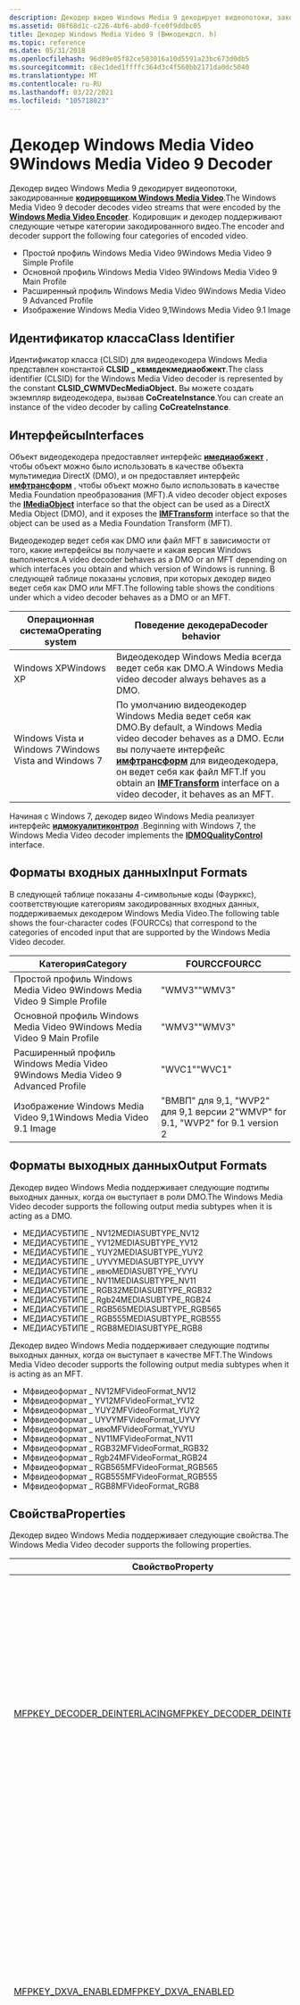 ```yaml
---
description: Декодер видео Windows Media 9 декодирует видеопотоки, закодированные кодировщиком Windows Media Video.
ms.assetid: 08f68d1c-c226-4bf6-abd0-fce0f9ddbc05
title: Декодер Windows Media Video 9 (Вмкодекдсп. h)
ms.topic: reference
ms.date: 05/31/2018
ms.openlocfilehash: 96d89e05f82ce503016a10d5591a23bc673d0db5
ms.sourcegitcommit: c8ec1ded1ffffc364d3c4f560bb2171da0dc5040
ms.translationtype: MT
ms.contentlocale: ru-RU
ms.lasthandoff: 03/22/2021
ms.locfileid: "105718023"
---
```

# <a name="windows-media-video-9-decoder"></a><span data-ttu-id="f8126-103">Декодер Windows Media Video 9</span><span class="sxs-lookup"><span data-stu-id="f8126-103">Windows Media Video 9 Decoder</span></span>

<span data-ttu-id="f8126-104">Декодер видео Windows Media 9 декодирует видеопотоки, закодированные [**кодировщиком Windows Media Video**](windowsmediavideo9encoder.md).</span><span class="sxs-lookup"><span data-stu-id="f8126-104">The Windows Media Video 9 decoder decodes video streams that were encoded by the [**Windows Media Video Encoder**](windowsmediavideo9encoder.md).</span></span> <span data-ttu-id="f8126-105">Кодировщик и декодер поддерживают следующие четыре категории закодированного видео.</span><span class="sxs-lookup"><span data-stu-id="f8126-105">The encoder and decoder support the following four categories of encoded video.</span></span>

-   <span data-ttu-id="f8126-106">Простой профиль Windows Media Video 9</span><span class="sxs-lookup"><span data-stu-id="f8126-106">Windows Media Video 9 Simple Profile</span></span>
-   <span data-ttu-id="f8126-107">Основной профиль Windows Media Video 9</span><span class="sxs-lookup"><span data-stu-id="f8126-107">Windows Media Video 9 Main Profile</span></span>
-   <span data-ttu-id="f8126-108">Расширенный профиль Windows Media Video 9</span><span class="sxs-lookup"><span data-stu-id="f8126-108">Windows Media Video 9 Advanced Profile</span></span>
-   <span data-ttu-id="f8126-109">Изображение Windows Media Video 9,1</span><span class="sxs-lookup"><span data-stu-id="f8126-109">Windows Media Video 9.1 Image</span></span>

## <a name="class-identifier"></a><span data-ttu-id="f8126-110">Идентификатор класса</span><span class="sxs-lookup"><span data-stu-id="f8126-110">Class Identifier</span></span>

<span data-ttu-id="f8126-111">Идентификатор класса (CLSID) для видеодекодера Windows Media представлен константой **CLSID \_ квмвдекмедиаобжект**.</span><span class="sxs-lookup"><span data-stu-id="f8126-111">The class identifier (CLSID) for the Windows Media Video decoder is represented by the constant **CLSID\_CWMVDecMediaObject**.</span></span> <span data-ttu-id="f8126-112">Вы можете создать экземпляр видеодекодера, вызвав **CoCreateInstance**.</span><span class="sxs-lookup"><span data-stu-id="f8126-112">You can create an instance of the video decoder by calling **CoCreateInstance**.</span></span>

## <a name="interfaces"></a><span data-ttu-id="f8126-113">Интерфейсы</span><span class="sxs-lookup"><span data-stu-id="f8126-113">Interfaces</span></span>

<span data-ttu-id="f8126-114">Объект видеодекодера предоставляет интерфейс [**имедиаобжект**](/previous-versions/windows/desktop/api/mediaobj/nn-mediaobj-imediaobject) , чтобы объект можно было использовать в качестве объекта мультимедиа DirectX (DMO), и он предоставляет интерфейс [**имфтрансформ**](/windows/desktop/api/mftransform/nn-mftransform-imftransform) , чтобы объект можно было использовать в качестве Media Foundation преобразования (MFT).</span><span class="sxs-lookup"><span data-stu-id="f8126-114">A video decoder object exposes the [**IMediaObject**](/previous-versions/windows/desktop/api/mediaobj/nn-mediaobj-imediaobject) interface so that the object can be used as a DirectX Media Object (DMO), and it exposes the [**IMFTransform**](/windows/desktop/api/mftransform/nn-mftransform-imftransform) interface so that the object can be used as a Media Foundation Transform (MFT).</span></span>

<span data-ttu-id="f8126-115">Видеодекодер ведет себя как DMO или файл MFT в зависимости от того, какие интерфейсы вы получаете и какая версия Windows выполняется.</span><span class="sxs-lookup"><span data-stu-id="f8126-115">A video decoder behaves as a DMO or an MFT depending on which interfaces you obtain and which version of Windows is running.</span></span> <span data-ttu-id="f8126-116">В следующей таблице показаны условия, при которых декодер видео ведет себя как DMO или MFT.</span><span class="sxs-lookup"><span data-stu-id="f8126-116">The following table shows the conditions under which a video decoder behaves as a DMO or an MFT.</span></span>



| <span data-ttu-id="f8126-117">Операционная система</span><span class="sxs-lookup"><span data-stu-id="f8126-117">Operating system</span></span>            | <span data-ttu-id="f8126-118">Поведение декодера</span><span class="sxs-lookup"><span data-stu-id="f8126-118">Decoder behavior</span></span>                                                                                                                                                      |
|-----------------------------|-----------------------------------------------------------------------------------------------------------------------------------------------------------------------|
| <span data-ttu-id="f8126-119">Windows XP</span><span class="sxs-lookup"><span data-stu-id="f8126-119">Windows XP</span></span>                  | <span data-ttu-id="f8126-120">Видеодекодер Windows Media всегда ведет себя как DMO.</span><span class="sxs-lookup"><span data-stu-id="f8126-120">A Windows Media video decoder always behaves as a DMO.</span></span>                                                                                                                |
| <span data-ttu-id="f8126-121">Windows Vista и Windows 7</span><span class="sxs-lookup"><span data-stu-id="f8126-121">Windows Vista and Windows 7</span></span> | <span data-ttu-id="f8126-122">По умолчанию видеодекодер Windows Media ведет себя как DMO.</span><span class="sxs-lookup"><span data-stu-id="f8126-122">By default, a Windows Media video decoder behaves as a DMO.</span></span> <span data-ttu-id="f8126-123">Если вы получаете интерфейс [**имфтрансформ**](/windows/desktop/api/mftransform/nn-mftransform-imftransform) для видеодекодера, он ведет себя как файл MFT.</span><span class="sxs-lookup"><span data-stu-id="f8126-123">If you obtain an [**IMFTransform**](/windows/desktop/api/mftransform/nn-mftransform-imftransform) interface on a video decoder, it behaves as an MFT.</span></span> |



 

<span data-ttu-id="f8126-124">Начиная с Windows 7, декодер видео Windows Media реализует интерфейс [**идмокуалитиконтрол**](/previous-versions/windows/desktop/api/mediaobj/nn-mediaobj-idmoqualitycontrol) .</span><span class="sxs-lookup"><span data-stu-id="f8126-124">Beginning with Windows 7, the Windows Media Video decoder implements the [**IDMOQualityControl**](/previous-versions/windows/desktop/api/mediaobj/nn-mediaobj-idmoqualitycontrol) interface.</span></span>

## <a name="input-formats"></a><span data-ttu-id="f8126-125">Форматы входных данных</span><span class="sxs-lookup"><span data-stu-id="f8126-125">Input Formats</span></span>

<span data-ttu-id="f8126-126">В следующей таблице показаны 4-символьные коды (Фаурккс), соответствующие категориям закодированных входных данных, поддерживаемых декодером Windows Media Video.</span><span class="sxs-lookup"><span data-stu-id="f8126-126">The following table shows the four-character codes (FOURCCs) that correspond to the categories of encoded input that are supported by the Windows Media Video decoder.</span></span>



| <span data-ttu-id="f8126-127">Категория</span><span class="sxs-lookup"><span data-stu-id="f8126-127">Category</span></span>                               | <span data-ttu-id="f8126-128">FOURCC</span><span class="sxs-lookup"><span data-stu-id="f8126-128">FOURCC</span></span>                                   |
|----------------------------------------|------------------------------------------|
| <span data-ttu-id="f8126-129">Простой профиль Windows Media Video 9</span><span class="sxs-lookup"><span data-stu-id="f8126-129">Windows Media Video 9 Simple Profile</span></span>   | <span data-ttu-id="f8126-130">"WMV3"</span><span class="sxs-lookup"><span data-stu-id="f8126-130">"WMV3"</span></span>                                   |
| <span data-ttu-id="f8126-131">Основной профиль Windows Media Video 9</span><span class="sxs-lookup"><span data-stu-id="f8126-131">Windows Media Video 9 Main Profile</span></span>     | <span data-ttu-id="f8126-132">"WMV3"</span><span class="sxs-lookup"><span data-stu-id="f8126-132">"WMV3"</span></span>                                   |
| <span data-ttu-id="f8126-133">Расширенный профиль Windows Media Video 9</span><span class="sxs-lookup"><span data-stu-id="f8126-133">Windows Media Video 9 Advanced Profile</span></span> | <span data-ttu-id="f8126-134">"WVC1"</span><span class="sxs-lookup"><span data-stu-id="f8126-134">"WVC1"</span></span>                                   |
| <span data-ttu-id="f8126-135">Изображение Windows Media Video 9,1</span><span class="sxs-lookup"><span data-stu-id="f8126-135">Windows Media Video 9.1 Image</span></span>          | <span data-ttu-id="f8126-136">"ВМВП" для 9,1, "WVP2" для 9,1 версии 2</span><span class="sxs-lookup"><span data-stu-id="f8126-136">"WMVP" for 9.1, "WVP2" for 9.1 version 2</span></span> |



 

## <a name="output-formats"></a><span data-ttu-id="f8126-137">Форматы выходных данных</span><span class="sxs-lookup"><span data-stu-id="f8126-137">Output Formats</span></span>

<span data-ttu-id="f8126-138">Декодер видео Windows Media поддерживает следующие подтипы выходных данных, когда он выступает в роли DMO.</span><span class="sxs-lookup"><span data-stu-id="f8126-138">The Windows Media Video decoder supports the following output media subtypes when it is acting as a DMO.</span></span>

-   <span data-ttu-id="f8126-139">МЕДИАСУБТИПЕ \_ NV12</span><span class="sxs-lookup"><span data-stu-id="f8126-139">MEDIASUBTYPE\_NV12</span></span>
-   <span data-ttu-id="f8126-140">МЕДИАСУБТИПЕ \_ YV12</span><span class="sxs-lookup"><span data-stu-id="f8126-140">MEDIASUBTYPE\_YV12</span></span>
-   <span data-ttu-id="f8126-141">МЕДИАСУБТИПЕ \_ YUY2</span><span class="sxs-lookup"><span data-stu-id="f8126-141">MEDIASUBTYPE\_YUY2</span></span>
-   <span data-ttu-id="f8126-142">МЕДИАСУБТИПЕ \_ UYVY</span><span class="sxs-lookup"><span data-stu-id="f8126-142">MEDIASUBTYPE\_UYVY</span></span>
-   <span data-ttu-id="f8126-143">МЕДИАСУБТИПЕ \_ ивю</span><span class="sxs-lookup"><span data-stu-id="f8126-143">MEDIASUBTYPE\_YVYU</span></span>
-   <span data-ttu-id="f8126-144">МЕДИАСУБТИПЕ \_ NV11</span><span class="sxs-lookup"><span data-stu-id="f8126-144">MEDIASUBTYPE\_NV11</span></span>
-   <span data-ttu-id="f8126-145">МЕДИАСУБТИПЕ \_ RGB32</span><span class="sxs-lookup"><span data-stu-id="f8126-145">MEDIASUBTYPE\_RGB32</span></span>
-   <span data-ttu-id="f8126-146">МЕДИАСУБТИПЕ \_ Rgb24</span><span class="sxs-lookup"><span data-stu-id="f8126-146">MEDIASUBTYPE\_RGB24</span></span>
-   <span data-ttu-id="f8126-147">МЕДИАСУБТИПЕ \_ RGB565</span><span class="sxs-lookup"><span data-stu-id="f8126-147">MEDIASUBTYPE\_RGB565</span></span>
-   <span data-ttu-id="f8126-148">МЕДИАСУБТИПЕ \_ RGB555</span><span class="sxs-lookup"><span data-stu-id="f8126-148">MEDIASUBTYPE\_RGB555</span></span>
-   <span data-ttu-id="f8126-149">МЕДИАСУБТИПЕ \_ RGB8</span><span class="sxs-lookup"><span data-stu-id="f8126-149">MEDIASUBTYPE\_RGB8</span></span>

<span data-ttu-id="f8126-150">Декодер видео Windows Media поддерживает следующие подтипы выходных данных, когда он выступает в качестве MFT.</span><span class="sxs-lookup"><span data-stu-id="f8126-150">The Windows Media Video decoder supports the following output media subtypes when it is acting as an MFT.</span></span>

-   <span data-ttu-id="f8126-151">Мфвидеоформат \_ NV12</span><span class="sxs-lookup"><span data-stu-id="f8126-151">MFVideoFormat\_NV12</span></span>
-   <span data-ttu-id="f8126-152">Мфвидеоформат \_ YV12</span><span class="sxs-lookup"><span data-stu-id="f8126-152">MFVideoFormat\_YV12</span></span>
-   <span data-ttu-id="f8126-153">Мфвидеоформат \_ YUY2</span><span class="sxs-lookup"><span data-stu-id="f8126-153">MFVideoFormat\_YUY2</span></span>
-   <span data-ttu-id="f8126-154">Мфвидеоформат \_ UYVY</span><span class="sxs-lookup"><span data-stu-id="f8126-154">MFVideoFormat\_UYVY</span></span>
-   <span data-ttu-id="f8126-155">Мфвидеоформат \_ ивю</span><span class="sxs-lookup"><span data-stu-id="f8126-155">MFVideoFormat\_YVYU</span></span>
-   <span data-ttu-id="f8126-156">Мфвидеоформат \_ NV11</span><span class="sxs-lookup"><span data-stu-id="f8126-156">MFVideoFormat\_NV11</span></span>
-   <span data-ttu-id="f8126-157">Мфвидеоформат \_ RGB32</span><span class="sxs-lookup"><span data-stu-id="f8126-157">MFVideoFormat\_RGB32</span></span>
-   <span data-ttu-id="f8126-158">Мфвидеоформат \_ Rgb24</span><span class="sxs-lookup"><span data-stu-id="f8126-158">MFVideoFormat\_RGB24</span></span>
-   <span data-ttu-id="f8126-159">Мфвидеоформат \_ RGB565</span><span class="sxs-lookup"><span data-stu-id="f8126-159">MFVideoFormat\_RGB565</span></span>
-   <span data-ttu-id="f8126-160">Мфвидеоформат \_ RGB555</span><span class="sxs-lookup"><span data-stu-id="f8126-160">MFVideoFormat\_RGB555</span></span>
-   <span data-ttu-id="f8126-161">Мфвидеоформат \_ RGB8</span><span class="sxs-lookup"><span data-stu-id="f8126-161">MFVideoFormat\_RGB8</span></span>

## <a name="properties"></a><span data-ttu-id="f8126-162">Свойства</span><span class="sxs-lookup"><span data-stu-id="f8126-162">Properties</span></span>

<span data-ttu-id="f8126-163">Декодер видео Windows Media поддерживает следующие свойства.</span><span class="sxs-lookup"><span data-stu-id="f8126-163">The Windows Media Video decoder supports the following properties.</span></span>



<table>
<colgroup>
<col style="width: 50%" />
<col style="width: 50%" />
</colgroup>
<thead>
<tr class="header">
<th><span data-ttu-id="f8126-164">Свойство</span><span class="sxs-lookup"><span data-stu-id="f8126-164">Property</span></span></th>
<th><span data-ttu-id="f8126-165">Описание</span><span class="sxs-lookup"><span data-stu-id="f8126-165">Description</span></span></th>
</tr>
</thead>
<tbody>
<tr class="odd">
<td><span data-ttu-id="f8126-166"><a href="mfpkey-decoder-deinterlacingproperty.md">MFPKEY_DECODER_DEINTERLACING</a></span><span class="sxs-lookup"><span data-stu-id="f8126-166"><a href="mfpkey-decoder-deinterlacingproperty.md">MFPKEY_DECODER_DEINTERLACING</a></span></span></td>
<td><span data-ttu-id="f8126-167">Указывает, будет ли кодек декодировать чередующиеся видеокадры из сжатого потока в виде прогрессивных кадров.</span><span class="sxs-lookup"><span data-stu-id="f8126-167">Specifies whether the codec decodes interlaced video frames from the compressed stream as progressive frames.</span></span><br/> <dl> <span data-ttu-id="f8126-168">Windows XP и более поздние версии.</span><span class="sxs-lookup"><span data-stu-id="f8126-168">Windows XP and later.</span></span><br />
<span data-ttu-id="f8126-169">Простой профиль, основной профиль, расширенный профиль.</span><span class="sxs-lookup"><span data-stu-id="f8126-169">Simple Profile, Main Profile, Advanced Profile.</span></span><br />
<span data-ttu-id="f8126-170">Read/write.</span><span class="sxs-lookup"><span data-stu-id="f8126-170">Read/write.</span></span><br />
</dl></td>
</tr>
<tr class="even">
<td><span data-ttu-id="f8126-171"><a href="mfpkey-dxva-enabledproperty.md">MFPKEY_DXVA_ENABLED</a></span><span class="sxs-lookup"><span data-stu-id="f8126-171"><a href="mfpkey-dxva-enabledproperty.md">MFPKEY_DXVA_ENABLED</a></span></span></td>
<td><span data-ttu-id="f8126-172">Указывает, будет ли декодер использовать аппаратное ускорение DirectX Video, если оно доступно.</span><span class="sxs-lookup"><span data-stu-id="f8126-172">Specifies whether the decoder will use DirectX video acceleration hardware, if available.</span></span><br/> <dl> <span data-ttu-id="f8126-173">Windows XP и более поздние версии.</span><span class="sxs-lookup"><span data-stu-id="f8126-173">Windows XP and later.</span></span><br />
<span data-ttu-id="f8126-174">Простой профиль, основной профиль, расширенный профиль.</span><span class="sxs-lookup"><span data-stu-id="f8126-174">Simple Profile, Main Profile, Advanced Profile.</span></span><br />
<span data-ttu-id="f8126-175">Доступный только на запись.</span><span class="sxs-lookup"><span data-stu-id="f8126-175">Write-only.</span></span><br />
</dl></td>
</tr>
<tr class="odd">
<td><span data-ttu-id="f8126-176"><a href="mfpkey-avdecvideoswpowerlevelproperty.md">MFPKEY_AVDecVideoSWPowerLevel</a></span><span class="sxs-lookup"><span data-stu-id="f8126-176"><a href="mfpkey-avdecvideoswpowerlevelproperty.md">MFPKEY_AVDecVideoSWPowerLevel</a></span></span></td>
<td><span data-ttu-id="f8126-177">Задает уровень питания для декодера.</span><span class="sxs-lookup"><span data-stu-id="f8126-177">Specifies the power level for the decoder.</span></span><br/> <dl> <span data-ttu-id="f8126-178">Windows 7.</span><span class="sxs-lookup"><span data-stu-id="f8126-178">Windows 7.</span></span><br />
<span data-ttu-id="f8126-179">Простой профиль, основной профиль, расширенный профиль, изображение.</span><span class="sxs-lookup"><span data-stu-id="f8126-179">Simple Profile, Main Profile, Advanced Profile, Image.</span></span><br />
<span data-ttu-id="f8126-180">Read/write.</span><span class="sxs-lookup"><span data-stu-id="f8126-180">Read/write.</span></span><br />
</dl></td>
</tr>
<tr class="even">
<td><span data-ttu-id="f8126-181"><a href="mfpkey-fi-enabledproperty.md">MFPKEY_FI_ENABLED</a></span><span class="sxs-lookup"><span data-stu-id="f8126-181"><a href="mfpkey-fi-enabledproperty.md">MFPKEY_FI_ENABLED</a></span></span></td>
<td><span data-ttu-id="f8126-182">Указывает, следует ли декодеру использовать интерполяцию кадров.</span><span class="sxs-lookup"><span data-stu-id="f8126-182">Specifies whether the decoder should use frame interpolation.</span></span><br/> <dl> <span data-ttu-id="f8126-183">Windows XP и более поздние версии.</span><span class="sxs-lookup"><span data-stu-id="f8126-183">Windows XP and later.</span></span><br />
<span data-ttu-id="f8126-184">Простой профиль, основной профиль, расширенный профиль, изображение.</span><span class="sxs-lookup"><span data-stu-id="f8126-184">Simple Profile, Main Profile, Advanced Profile, Image.</span></span><br />
<span data-ttu-id="f8126-185">Доступный только на запись.</span><span class="sxs-lookup"><span data-stu-id="f8126-185">Write-only.</span></span><br />
</dl></td>
</tr>
<tr class="odd">
<td><span data-ttu-id="f8126-186"><a href="mfpkey-fi-supportedproperty.md">MFPKEY_FI_SUPPORTED</a></span><span class="sxs-lookup"><span data-stu-id="f8126-186"><a href="mfpkey-fi-supportedproperty.md">MFPKEY_FI_SUPPORTED</a></span></span></td>
<td><span data-ttu-id="f8126-187">Указывает, поддерживает ли декодер интерполяцию кадров.</span><span class="sxs-lookup"><span data-stu-id="f8126-187">Specifies whether the decoder supports frame interpolation.</span></span><br/> <dl> <span data-ttu-id="f8126-188">Windows XP и более поздние версии.</span><span class="sxs-lookup"><span data-stu-id="f8126-188">Windows XP and later.</span></span><br />
<span data-ttu-id="f8126-189">Простой профиль, основной профиль, расширенный профиль, изображение</span><span class="sxs-lookup"><span data-stu-id="f8126-189">Simple Profile, Main Profile, Advanced Profile, Image</span></span><br />
<span data-ttu-id="f8126-190">Только для чтения.</span><span class="sxs-lookup"><span data-stu-id="f8126-190">Read-only.</span></span><br />
</dl></td>
</tr>
<tr class="even">
<td><span data-ttu-id="f8126-191"><a href="mfpkey-numthreadsdecproperty.md">MFPKEY_NUMTHREADSDEC</a></span><span class="sxs-lookup"><span data-stu-id="f8126-191"><a href="mfpkey-numthreadsdecproperty.md">MFPKEY_NUMTHREADSDEC</a></span></span></td>
<td><span data-ttu-id="f8126-192">Указывает число потоков, которые будет использовать декодер.</span><span class="sxs-lookup"><span data-stu-id="f8126-192">Specifies the number of threads that the decoder will use.</span></span><br/> <dl> <span data-ttu-id="f8126-193">Windows Vista и более поздние версии.</span><span class="sxs-lookup"><span data-stu-id="f8126-193">Windows Vista and later.</span></span><br />
<span data-ttu-id="f8126-194">Простой профиль, основной профиль, расширенный профиль, изображение.</span><span class="sxs-lookup"><span data-stu-id="f8126-194">Simple Profile, Main Profile, Advanced Profile, Image.</span></span><br />
<span data-ttu-id="f8126-195">Read/write.</span><span class="sxs-lookup"><span data-stu-id="f8126-195">Read/write.</span></span><br />
</dl></td>
</tr>
<tr class="odd">
<td><span data-ttu-id="f8126-196"><a href="mfpkey-postprocessmodeproperty.md">MFPKEY_POSTPROCESSMODE</a></span><span class="sxs-lookup"><span data-stu-id="f8126-196"><a href="mfpkey-postprocessmodeproperty.md">MFPKEY_POSTPROCESSMODE</a></span></span></td>
<td><span data-ttu-id="f8126-197">Задает режим обработки, выполняемый для декодера.</span><span class="sxs-lookup"><span data-stu-id="f8126-197">Specifies the post processing mode for the decoder.</span></span><br/> <dl> <span data-ttu-id="f8126-198">Windows Vista и более поздние версии.</span><span class="sxs-lookup"><span data-stu-id="f8126-198">Windows Vista and later.</span></span><br />
<span data-ttu-id="f8126-199">Простой профиль, основной профиль, расширенный профиль, изображение.</span><span class="sxs-lookup"><span data-stu-id="f8126-199">Simple Profile, Main Profile, Advanced Profile, Image.</span></span><br />
<span data-ttu-id="f8126-200">Доступный только на запись.</span><span class="sxs-lookup"><span data-stu-id="f8126-200">Write-only.</span></span><br />
</dl></td>
</tr>
<tr class="even">
<td><span data-ttu-id="f8126-201"><strong>g_wszWMVCNeedsDrain</strong></span><span class="sxs-lookup"><span data-stu-id="f8126-201"><strong>g_wszWMVCNeedsDrain</strong></span></span></td>
<td><span data-ttu-id="f8126-202">Указывает, следует ли сливировать декодер.</span><span class="sxs-lookup"><span data-stu-id="f8126-202">Specifies whether the decoder should be drained.</span></span><br/> <dl> <span data-ttu-id="f8126-203">Windows 8</span><span class="sxs-lookup"><span data-stu-id="f8126-203">Windows 8</span></span><br />
<span data-ttu-id="f8126-204">Только для чтения.</span><span class="sxs-lookup"><span data-stu-id="f8126-204">Read-only.</span></span><br />
</dl> <span data-ttu-id="f8126-205">Это свойство используется средой выполнения формата Windows Media.</span><span class="sxs-lookup"><span data-stu-id="f8126-205">This property is used by the Windows Media Format runtime.</span></span> <span data-ttu-id="f8126-206">Тип свойства — <strong>VARIANT_BOOL</strong>.</span><span class="sxs-lookup"><span data-stu-id="f8126-206">The property type is <strong>VARIANT_BOOL</strong>.</span></span> <span data-ttu-id="f8126-207">Если значение равно <strong>VARIANT_TRUE</strong>, декодер должен быть остановлен после небесперебойности.</span><span class="sxs-lookup"><span data-stu-id="f8126-207">If the value is <strong>VARIANT_TRUE</strong>, the decoder should be drained after a discontinuity.</span></span> <span data-ttu-id="f8126-208">Дополнительные сведения о стоке MFT см. в разделе <a href="basic-mft-processing-model.md">Базовая модель обработки MFT</a>.</span><span class="sxs-lookup"><span data-stu-id="f8126-208">For more information about draining an MFT, see <a href="basic-mft-processing-model.md">Basic MFT Processing Model</a>.</span></span><br/>
<blockquote>
[!Note]<br />
<span data-ttu-id="f8126-209">Чтобы запросить это свойство, используйте интерфейс <a href="/windows/desktop/com/ipropertybag-and-ipersistpropertybag"><strong>ипропертибаг</strong></a> .</span><span class="sxs-lookup"><span data-stu-id="f8126-209">To query this property, use the <a href="/windows/desktop/com/ipropertybag-and-ipersistpropertybag"><strong>IPropertyBag</strong></a> interface.</span></span>
</blockquote>
<br/></td>
</tr>
</tbody>
</table>



 

## <a name="remarks"></a><span data-ttu-id="f8126-210">Комментарии</span><span class="sxs-lookup"><span data-stu-id="f8126-210">Remarks</span></span>

<span data-ttu-id="f8126-211">Максимально допустимое разрешение декодера Windows Media Video 9 — 4096x4096.</span><span class="sxs-lookup"><span data-stu-id="f8126-211">The maximum resolution allowed by the Windows Media Video 9 decoder is 4096x4096.</span></span>

## <a name="requirements"></a><span data-ttu-id="f8126-212">Требования</span><span class="sxs-lookup"><span data-stu-id="f8126-212">Requirements</span></span>



| <span data-ttu-id="f8126-213">Требование</span><span class="sxs-lookup"><span data-stu-id="f8126-213">Requirement</span></span> | <span data-ttu-id="f8126-214">Значение</span><span class="sxs-lookup"><span data-stu-id="f8126-214">Value</span></span> |
|-------------------|-----------------------------------------------------------------------------------------|
| <span data-ttu-id="f8126-215">Клиент</span><span class="sxs-lookup"><span data-stu-id="f8126-215">Client</span></span><br/> | <span data-ttu-id="f8126-216">Windows XP, Windows Vista или Windows 7</span><span class="sxs-lookup"><span data-stu-id="f8126-216">Windows XP, Windows Vista or Windows 7</span></span><br/>                                       |
| <span data-ttu-id="f8126-217">Header</span><span class="sxs-lookup"><span data-stu-id="f8126-217">Header</span></span><br/> | <dl> <span data-ttu-id="f8126-218"><dt>Вмкодекдсп. h</dt></span><span class="sxs-lookup"><span data-stu-id="f8126-218"><dt>Wmcodecdsp.h</dt></span></span> </dl> |
| <span data-ttu-id="f8126-219">DLL</span><span class="sxs-lookup"><span data-stu-id="f8126-219">DLL</span></span><br/>    | <dl> <span data-ttu-id="f8126-220"><dt>Wmvdecod.dll</dt></span><span class="sxs-lookup"><span data-stu-id="f8126-220"><dt>Wmvdecod.dll</dt></span></span> </dl> |



## <a name="see-also"></a><span data-ttu-id="f8126-221">См. также раздел</span><span class="sxs-lookup"><span data-stu-id="f8126-221">See also</span></span>

<dl> <dt>

[<span data-ttu-id="f8126-222">Объекты кодека</span><span class="sxs-lookup"><span data-stu-id="f8126-222">Codec Objects</span></span>](codecobjects.md)
</dt> <dt>

[<span data-ttu-id="f8126-223">Реализация кодека</span><span class="sxs-lookup"><span data-stu-id="f8126-223">Codec Implementation</span></span>](codecimplementation.md)
</dt> </dl>

 

 
